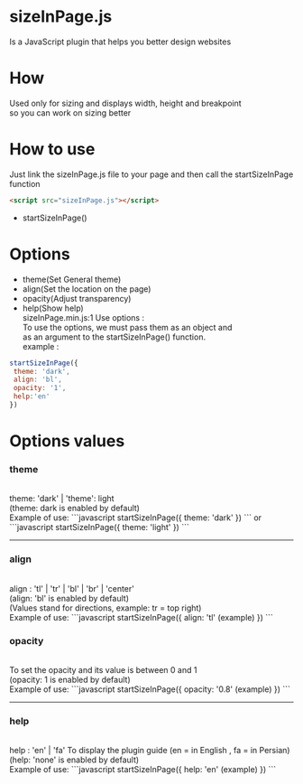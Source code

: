 # sizeInPage.js
Is a JavaScript plugin that helps you better design websites

# How
Used only for sizing and displays width, height and breakpoint <br>
so you can work on sizing better

# How to use
Just link the sizeInPage.js file to your page and then call the startSizeInPage function 
```html
<script src="sizeInPage.js"></script>
```
- startSizeInPage()

# Options
+ theme(Set General theme) <br>
+ align(Set the location on the page) <br>
+ opacity(Adjust transparency) <br>
+ help(Show help)<br>
sizeInPage.min.js:1 Use options :<br>
To use the options, we must pass them as an object and <br>
as an argument to the startSizeInPage() function. <br>
example :
```javascript
startSizeInPage({
 theme: 'dark',
 align: 'bl',
 opacity: '1',
 help:'en'
})
```

# Options values
<h3>theme</h3><br>
theme: 'dark' | 'theme': light <br>
(theme: dark is enabled by default) <br>
Example of use:
```javascript
startSizeInPage({
 theme: 'dark'
})
```
or
```javascript
startSizeInPage({
 theme: 'light'
})
```
<hr>
<h3>align</h3> <br>
align : 'tl' | 'tr' | 'bl' | 'br' | 'center'  <br>
(align: 'bl' is enabled by default) <br>
(Values ​​stand for directions, example: tr = top right) <br>
Example of use:
```javascript
startSizeInPage({
 align: 'tl' (example)
})
```

<h3>opacity</h3> <br>
To set the opacity and its value is between 0 and 1 <br>
(opacity: 1 is enabled by default) <br>
Example of use:
```javascript
startSizeInPage({
 opacity: '0.8' (example)
})
```
<hr size="2">
<h3>help</h3> <br>
help : 'en' | 'fa' 
To display the plugin guide (en = in English , fa = in Persian) <br>
(help: 'none' is enabled by default) <br>
Example of use:
```javascript
startSizeInPage({
 help: 'en' (example)
})
```
